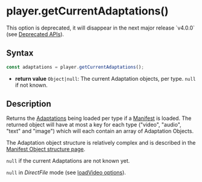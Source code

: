 # player.getCurrentAdaptations()

<div class="warning">
This option is deprecated, it will disappear in the next major release
`v4.0.0` (see <a href="../Miscellaneous/Deprecated_APIs.md">Deprecated
APIs</a>).
</div>

## Syntax

```js
const adaptations = player.getCurrentAdaptations();
```

  - **return value** `Object|null`: The current Adaptation objects, per type.
    `null` if not known.

## Description

Returns the [Adaptations](../../Getting_Started/Glossary.md#adaptation) being
loaded per type if a [Manifest](../../Getting_Started/Glossary.md#manifest) is
loaded. The returned object will have at most a key for each type ("video",
"audio", "text" and "image") which will each contain an array of Adaptation
Objects.

The Adaptation object structure is relatively complex and is described in the
[Manifest Object structure page](../Miscellaneous/Manifest_Object.md#structure_of_an_adaptation).

`null` if the current Adaptations are not known yet.

`null` in _DirectFile_ mode (see [loadVideo
options](../Loading_a_Content.md#transport)).
